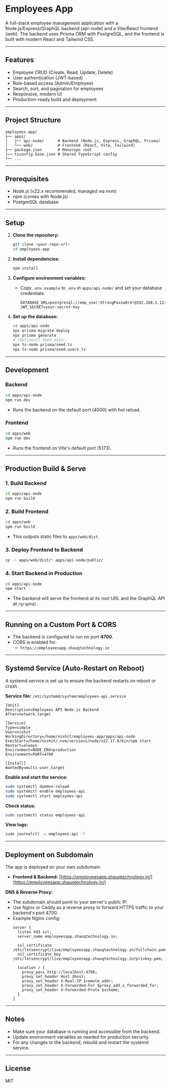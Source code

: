 # Employees App

A full-stack employee management application with a Node.js/Express/GraphQL backend (api-node) and a Vite/React frontend (web). The backend uses Prisma ORM with PostgreSQL, and the frontend is built with modern React and Tailwind CSS.

---

## Features
- Employee CRUD (Create, Read, Update, Delete)
- User authentication (JWT-based)
- Role-based access (Admin/Employee)
- Search, sort, and pagination for employees
- Responsive, modern UI
- Production-ready build and deployment

---

## Project Structure

```
employees-app/
├── apps/
│   ├── api-node/      # Backend (Node.js, Express, GraphQL, Prisma)
│   └── web/           # Frontend (React, Vite, Tailwind)
├── package.json       # Monorepo root
├── tsconfig.base.json # Shared TypeScript config
└── ...
```

---

## Prerequisites
- Node.js (v22.x recommended, managed via nvm)
- npm (comes with Node.js)
- PostgreSQL database

---

## Setup

1. **Clone the repository:**
   ```bash
   git clone <your-repo-url>
   cd employees-app
   ```

2. **Install dependencies:**
   ```bash
   npm install
   ```

3. **Configure environment variables:**
   - Copy `.env.example` to `.env` in `apps/api-node/` and set your database credentials:
     ```env
     DATABASE_URL=postgresql://emp_user:StrongPassw0rd!@192.168.1.12:5432/employees
     JWT_SECRET=your-secret-key
     ```

4. **Set up the database:**
   ```bash
   cd apps/api-node
   npx prisma migrate deploy
   npx prisma generate
   # (Optional) Seed data:
   npx ts-node prisma/seed.ts
   npx ts-node prisma/seed-users.ts
   ```

---

## Development

### Backend
```bash
cd apps/api-node
npm run dev
```
- Runs the backend on the default port (4000) with hot reload.

### Frontend
```bash
cd apps/web
npm run dev
```
- Runs the frontend on Vite's default port (5173).

---

## Production Build & Serve

### 1. Build Backend
```bash
cd apps/api-node
npm run build
```

### 2. Build Frontend
```bash
cd apps/web
npm run build
```
- This outputs static files to `apps/web/dist`.

### 3. Deploy Frontend to Backend
```bash
cp -r apps/web/dist/* apps/api-node/public/
```

### 4. Start Backend in Production
```bash
cd apps/api-node
npm start
```
- The backend will serve the frontend at its root URL and the GraphQL API at `/graphql`.

---

## Running on a Custom Port & CORS
- The backend is configured to run on port **4700**.
- CORS is enabled for:
  - `https://employeesapp.shauqtechnology.in`

---

## Systemd Service (Auto-Restart on Reboot)

A systemd service is set up to ensure the backend restarts on reboot or crash.

**Service file:** `/etc/systemd/system/employees-api.service`

```
[Unit]
Description=Employees API Node.js Backend
After=network.target

[Service]
Type=simple
User=nishit
WorkingDirectory=/home/nishit/employees-app/apps/api-node
ExecStart=/home/nishit/.nvm/versions/node/v22.17.0/bin/npm start
Restart=always
Environment=NODE_ENV=production
Environment=PORT=4700

[Install]
WantedBy=multi-user.target
```

**Enable and start the service:**
```bash
sudo systemctl daemon-reload
sudo systemctl enable employees-api
sudo systemctl start employees-api
```

**Check status:**
```bash
sudo systemctl status employees-api
```

**View logs:**
```bash
sudo journalctl -u employees-api -f
```

---

## Deployment on Subdomain

The app is deployed on your own subdomain:
- **Frontend & Backend:** [https://employeesapp.shauqtechnology.in/](https://employeesapp.shauqtechnology.in/)

**DNS & Reverse Proxy:**
- The subdomain should point to your server's public IP.
- Use Nginx or Caddy as a reverse proxy to forward HTTPS traffic to your backend's port 4700.
- Example Nginx config:
  ```nginx
  server {
    listen 443 ssl;
    server_name employeesapp.shauqtechnology.in;

    ssl_certificate /etc/letsencrypt/live/employeesapp.shauqtechnology.in/fullchain.pem;
    ssl_certificate_key /etc/letsencrypt/live/employeesapp.shauqtechnology.in/privkey.pem;

    location / {
      proxy_pass http://localhost:4700;
      proxy_set_header Host $host;
      proxy_set_header X-Real-IP $remote_addr;
      proxy_set_header X-Forwarded-For $proxy_add_x_forwarded_for;
      proxy_set_header X-Forwarded-Proto $scheme;
    }
  }
  ```

---

## Notes
- Make sure your database is running and accessible from the backend.
- Update environment variables as needed for production security.
- For any changes to the backend, rebuild and restart the systemd service.

---

## License
MIT 
